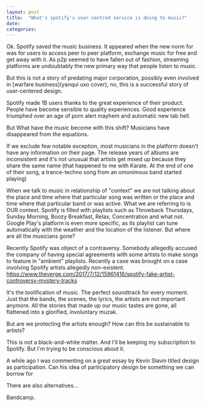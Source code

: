 ```yaml
---
layout: post
title:  "What's spotify's user-centred service is doing to music?"
date:    
categories:
---
```


Ok. Spotify saved the music business. It appeared when the new norm for was for users to access peer to peer platform, exchange music for free and get away with it. As p2p seemed to have fallen out of fashion, streaming platforms are undoubtably the new primary way that people listen to music.

But this is not a story of predating major corporation, possibly even involved in [warfare business](yanqui uxo cover), no, this is a successful story of user-centered design.

Spotify made 1B users thanks to the great experience of their product. People have become sensible to quality experiences. Good experience triumphed over an age of porn alert mayhem and automatic new tab hell.

But What have the music become with this shift? Musicians have disappeared from the equations.

If we exclude few notable exception, most musicians in the platform doesn't have any information on their page. The release years of albums are inconsistent and it's not unusual that artists get mixed up because they share the same name (that happened to me with Karate. At the end of one of their song, a trance-techno song from an omonimous band started playing)

When we talk to music in relationship of "context" we are not talking about the place and time where that particular song was written or the place and time where that particular band or was active. What we are referring to is OUR context. Spotify is filled with playlists such as Throwback Thursdays, Sunday Morning, Boozy Breakfast, Relax, Concentration and what not. Google Play's platform is even more specific, as its playlist can tune automatically with the weather and the location of the listener. But where are all the musicians gone?

<!-- Isn't all the songs that unexpectedly pop up in a AI curated playlist of Discover Weekly or Daily Mix the product of people, bands, scenes. -->

Recently Spotify was object of a contraversy. Somebody allegedly accused the company of having special agreements with some artists to make songs to feature in "ambient" playlists. Recently a case was brought on a case involving Spotify artists allegedly non-existent. https://www.theverge.com/2017/7/12/15961416/spotify-fake-artist-controversy-mystery-tracks

It's the toolification of music. The perfect soundtrack for every moment. Just that the bands, the scenes, the lyrics, the artists are not important anymore. All the stories that made up our music tastes are gone, all flattened into a glorified, involuntary muzak.

But are we protecting the artists enough?
How can this be sustainable to artists?

This is not a black-and-white matter. And I'll be keeping my subscription to Spotify. But I'm trying to be conscious about it.

A while ago I was commenting on a great essay by Kevin Slavin titled design as participation. Can his idea of participatory design be something we can borrow for

There are also alternatives...

Bandcamp.
